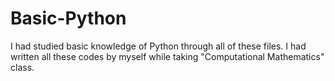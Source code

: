 # Basic-Python
I had studied basic knowledge of Python through all of these files.
I had written all these codes by myself while taking "Computational Mathematics" class.
